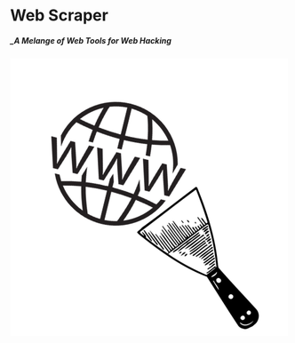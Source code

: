 # Web Scraper
##### _A Melange of Web Tools for Web Hacking
<img src="https://github.com/Encryptor-Sec/Web-Scraper/blob/main/Images/Logo.png" align="center">

